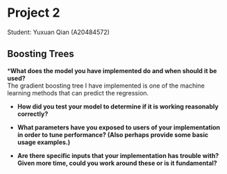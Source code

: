 # Project 2
Student: Yuxuan Qian (A20484572)

## Boosting Trees
*__What does the model you have implemented do and when should it be used?__<br />
The gradient boosting tree I have implemented is one of the machine learning methods that can predict the regression. 
  
* __How did you test your model to determine if it is working reasonably correctly?__<br />
  
* __What parameters have you exposed to users of your implementation in order to tune performance? (Also perhaps provide some basic usage examples.)__<br />
  
* __Are there specific inputs that your implementation has trouble with? Given more time, could you work around these or is it fundamental?__<br />
  
